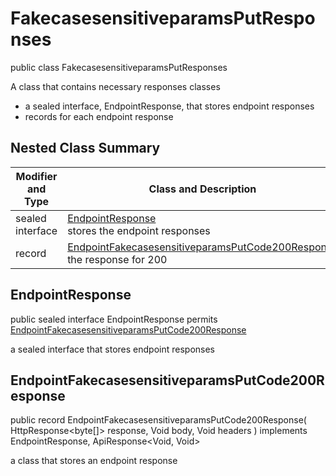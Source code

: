 # FakecasesensitiveparamsPutResponses

public class FakecasesensitiveparamsPutResponses

A class that contains necessary responses classes
- a sealed interface, EndpointResponse, that stores endpoint responses
- records for each endpoint response

## Nested Class Summary
| Modifier and Type | Class and Description |
| ----------------- | --------------------- |
| sealed interface | [EndpointResponse](#endpointresponse)<br> stores the endpoint responses |
| record | [EndpointFakecasesensitiveparamsPutCode200Response](#endpointfakecasesensitiveparamsputcode200response)<br> the response for 200 |

## EndpointResponse
public sealed interface EndpointResponse permits<br>
[EndpointFakecasesensitiveparamsPutCode200Response](#endpointfakecasesensitiveparamsputcode200response)

a sealed interface that stores endpoint responses

## EndpointFakecasesensitiveparamsPutCode200Response
public record EndpointFakecasesensitiveparamsPutCode200Response(
    HttpResponse<byte[]> response,
    Void body,
    Void headers
) implements EndpointResponse, ApiResponse<Void, Void><br>

a class that stores an endpoint response

